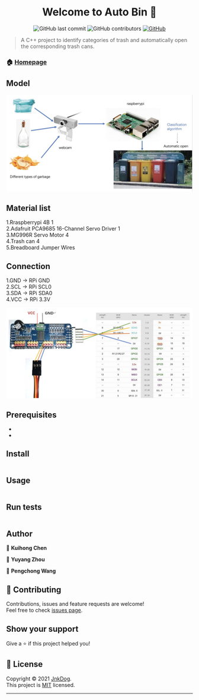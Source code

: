 <h1 align="center">Welcome to Auto Bin 👋</h1>
<p align="center">
  <a href="https://www.npmjs.com/package/readme-md-generator" target="_blank"> 
  </a>
    <img alt="GitHub last commit" src="https://img.shields.io/github/last-commit/JnkDog/autobin">
  <a href="https://github.com/JnkDog/autobin/blob/main/README.md" target="_blank">
  </a>
          <img alt="GitHub contributors" 		src="https://img.shields.io/github/contributors/JnkDog/autobin">
  <a href="https://github.com/JnkDog/autobin/graphs/code-frequency" target="_blank">
  </a>
  <a href="https://github.com/kefranabg/readme-md-generator/blob/master/LICENSE" target="_blank">
      <img alt="GitHub" src="https://img.shields.io/github/license/JnkDog/autobin">
  </a>
</p>


> A C++ project to identify categories of trash and automatically open the corresponding trash cans. 

### 🏠 [Homepage](https://github.com/kefranabg/readme-md-generator#readme)

## Model

![image](https://github.com/Yuyangovo/img-floder/blob/main/intro2.jpg)

## Material list

1.Rraspberrypi 4B  1  
2.Adafruit PCA9685 16-Channel Servo Driver  1  
3.MG996R Servo Motor  4  
4.Trash can  4  
5.Breadboard Jumper Wires  

## Connection

1.GND -> RPi GND    
2.SCL -> RPi SCL0  
3.SDA -> RPi SDA0   
4.VCC -> RPi 3.3V  

![image](https://github.com/Yuyangovo/img-floder/blob/main/line2.jpg)

## Prerequisites

- 
- 

## Install

```sh

```

## Usage

```sh

```

## Run tests

```sh

```

## Author

👤 **Kuihong Chen**

👤 **Yuyang Zhou**

👤 **Pengchong Wang**

## 🤝 Contributing

Contributions, issues and feature requests are welcome!<br />Feel free to check [issues page](https://github.com/JnkDog/autobin/issues).

## Show your support

Give a ⭐️ if this project helped you!

## 📝 License

Copyright © 2021 [JnkDog](https://github.com/JnkDog).<br />
This project is [MIT](https://github.com/JnkDog/autobin/blob/main/LICENSE) licensed.

***

